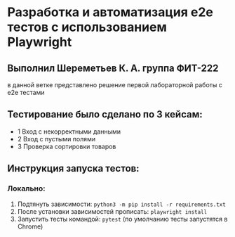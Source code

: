 # Разработка и автоматизация e2e тестов с использованием Playwright

## Выполнил Шереметьев К. А. группа ФИТ-222
в данной ветке представлено решение первой лабораторной работы с e2e тестами

## Тестирование было сделано по 3 кейсам:
- 1 Вход с некорректными данными
- 2 Вход с пустыми полями
- 3 Проверка сортировки товаров

## Инструкция запуска тестов:
### Локально:
1. Подтянуть зависимости: `python3 -m pip install -r requirements.txt`
2. После установки зависимостей прописать: `playwright install`
3. Запустить тесты командой: `pytest` (по умолчанию тесты запустятся в Chrome)
